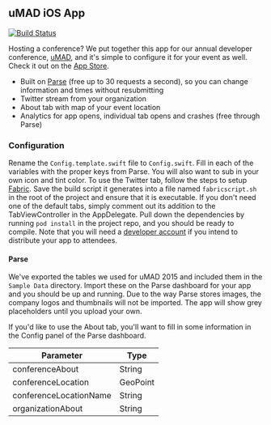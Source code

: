 uMAD iOS App
------
[![Build Status](http://img.shields.io/travis/utcsmad/uMAD-iOS/master.svg?style=flat)](https://travis-ci.org/utcsmad/uMAD-iOS)

Hosting a conference? We put together this app for our annual developer conference, [uMAD](http://umad.me), and it's simple to configure it for your event as well. Check it out on the [App Store](https://itunes.apple.com/us/app/umad-university-of-mad/id964728751?mt=8&ign-mpt=uo%3D4).

* Built on [Parse](http://parse.com) (free up to 30 requests a second), so you can change information and times without resubmitting
* Twitter stream from your organization
* About tab with map of your event location
* Analytics for app opens, individual tab opens and crashes (free through Parse)

### Configuration

Rename the `Config.template.swift` file to `Config.swift`. Fill in each of the variables with the proper keys from Parse. You will also want to sub in your own icon and tint color. To use the Twitter tab, follow the steps to setup [Fabric](https://fabric.io/dashboard). Save the build script it generates into a file named `fabricscript.sh` in the root of the project and ensure that it is executable. If you don't need one of the default tabs, simply comment out its addition to the TabViewController in the AppDelegate. Pull down the dependencies by running `pod install` in the project repo, and you should be ready to compile. Note that you will need a [developer account](https://developer.apple.com/programs/ios/) if you intend to distribute your app to attendees.

#### Parse

We've exported the tables we used for uMAD 2015 and included them in the `Sample Data` directory. Import these on the Parse dashboard for your app and you should be up and running. Due to the way Parse stores images, the company logos and thumbnails will not be imported. The app will show grey placeholders until you upload your own.

If you'd like to use the About tab, you'll want to fill in some information in the Config panel of the Parse dashboard. 

Parameter               | Type
-----------------|------
conferenceAbout         | String
conferenceLocation      | GeoPoint
conferenceLocationName | String
organizationAbout       | String

